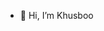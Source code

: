 - 👋 Hi, I’m Khusboo

<!---
Kiiiwiii-k/Kiiiwiii-k is a ✨ special ✨ repository because its `README.md` (this file) appears on your GitHub profile.
You can click the Preview link to take a look at your changes.
--->
